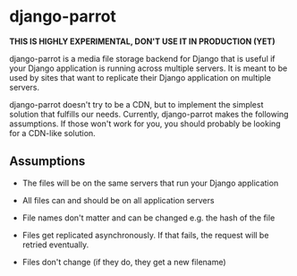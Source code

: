django-parrot
=============

**THIS IS HIGHLY EXPERIMENTAL, DON'T USE IT IN PRODUCTION (YET)**

django-parrot is a media file storage backend for Django that is useful 
if your Django application is running across multiple servers. It is 
meant to be used by sites that want to replicate their Django application
on multiple servers.

django-parrot doesn't try to be a CDN, but to implement the simplest 
solution that fulfills our needs. Currently, django-parrot makes the 
following assumptions. If those won't work for you, you should probably 
be looking for a CDN-like solution.

Assumptions
-----------

* The files will be on the same servers that run your Django application

* All files can and should be on all application servers

* File names don't matter and can be changed e.g. the hash of the file

* Files get replicated asynchronously. If that fails, the request will
  be retried eventually.

* Files don't change (if they do, they get a new filename)


